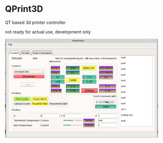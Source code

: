 # QPrint3D
QT based 3d printer controller

not ready for actual use, development only

![qprint3d](screenshot.png)

